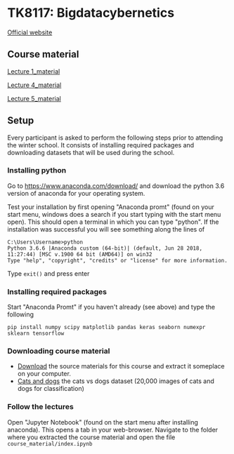 # TK8117: Bigdatacybernetics

[Official website](http://folk.ntnu.no/martens/?BigDataCybernetics)

## Course material

[Lecture 1_material](https://github.com/adil-rasheed/TK8117/blob/master/Lecture1/index.ipynb)

[Lecture 4_material](https://github.com/adil-rasheed/TK8117/blob/master/Lecture4/index.ipynb)

[Lecture 5_material](https://github.com/adil-rasheed/TK8117/blob/master/Lecture5/index.ipynb)
## Setup

Every participant is asked to perform the following steps prior to attending the winter school.
It consists of installing required packages and downloading datasets that will be used during the school.

### Installing python

Go to https://www.anaconda.com/download/ and download the python 3.6 version of anaconda for your operating system.

Test your installation by first opening "Anaconda promt" (found on your start menu, windows does a search if you start typing with the start menu open). This should open a terminal in which you can type "python". If the installation was successful you will see something along the lines of

```
C:\Users\Username>python
Python 3.6.6 |Anaconda custom (64-bit)| (default, Jun 28 2018, 11:27:44) [MSC v.1900 64 bit (AMD64)] on win32
Type "help", "copyright", "credits" or "license" for more information.
```
Type `exit()` and press enter

### Installing required packages

Start "Anaconda Promt" if you haven't already (see above) and type the following
```
pip install numpy scipy matplotlib pandas keras seaborn numexpr sklearn tensorflow
```

### Downloading course material

* [Download](https://minhaskamal.github.io/DownGit/#/home?url=https://github.com/adil-rasheed/TK8117) the source materials for this course and extract it someplace on your computer.
* [Cats and dogs](https://www.dropbox.com/s/butsbcs9lbnw655/cats_dogs.zip?dl=0) the cats vs dogs dataset (20,000 images of cats and dogs for classification)


### Follow the lectures

Open "Jupyter Notebook" (found on the start menu after installing anaconda). This opens a tab in your web-browser. Navigate to the folder where you extracted the course material and open the file `course_material/index.ipynb`

